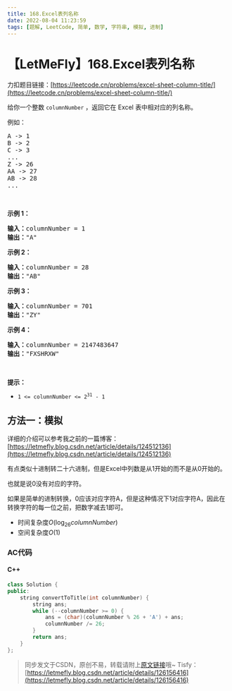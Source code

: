```yaml
---
title: 168.Excel表列名称
date: 2022-08-04 11:23:59
tags: [题解, LeetCode, 简单, 数学, 字符串, 模拟, 进制]
---
```


# 【LetMeFly】168.Excel表列名称

力扣题目链接：[https://leetcode.cn/problems/excel-sheet-column-title/](https://leetcode.cn/problems/excel-sheet-column-title/)

<p>给你一个整数 <code>columnNumber</code> ，返回它在 Excel 表中相对应的列名称。</p>

<p>例如：</p>

<pre>
A -> 1
B -> 2
C -> 3
...
Z -> 26
AA -> 27
AB -> 28 
...
</pre>

<p> </p>

<p><strong>示例 1：</strong></p>

<pre>
<strong>输入：</strong>columnNumber = 1
<strong>输出：</strong>"A"
</pre>

<p><strong>示例 2：</strong></p>

<pre>
<strong>输入：</strong>columnNumber = 28
<strong>输出：</strong>"AB"
</pre>

<p><strong>示例 3：</strong></p>

<pre>
<strong>输入：</strong>columnNumber = 701
<strong>输出：</strong>"ZY"
</pre>

<p><strong>示例 4：</strong></p>

<pre>
<strong>输入：</strong>columnNumber = 2147483647
<strong>输出：</strong>"FXSHRXW"
</pre>

<p> </p>

<p><strong>提示：</strong></p>

<ul>
	<li><code>1 <= columnNumber <= 2<sup>31</sup> - 1</code></li>
</ul>


    
## 方法一：模拟

详细的介绍可以参考我之前的一篇博客：[https://letmefly.blog.csdn.net/article/details/124512136](https://letmefly.blog.csdn.net/article/details/124512136)

有点类似十进制转二十六进制，但是Excel中列数是从1开始的而不是从0开始的。

也就是说0没有对应的字符。

如果是简单的进制转换，0应该对应字符A，但是这种情况下1对应字符A，因此在转换字符的每一位之前，把数字减去1即可。

+ 时间复杂度$O(\log_{26} columnNumber)$
+ 空间复杂度$O(1)$

### AC代码

#### C++

```cpp
class Solution {
public:
    string convertToTitle(int columnNumber) {
        string ans;
        while (--columnNumber >= 0) {
            ans = (char)(columnNumber % 26 + 'A') + ans;
            columnNumber /= 26;
        }
        return ans;
    }
};
```

> 同步发文于CSDN，原创不易，转载请附上[原文链接](https://blog.letmefly.xyz/2022/08/04/LeetCode%200168.Excel%E8%A1%A8%E5%88%97%E5%90%8D%E7%A7%B0/)哦~
> Tisfy：[https://letmefly.blog.csdn.net/article/details/126156416](https://letmefly.blog.csdn.net/article/details/126156416)
